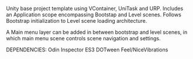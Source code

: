 Unity base project template using VContainer, UniTask and URP. Includes an Application scope encompassing Bootstap and Level scenes. Follows Bootstrap initialization to Level scene loading architecture.

A Main menu layer can be added in between bootstrap and level scenes, in which main menu scene controls scene navigation and settings.

DEPENDENCIES:
Odin Inspector
ES3
DOTween
Feel/NiceVibrations
